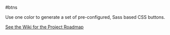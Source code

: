 #btns

Use one color to generate a set of pre-configured, Sass based CSS buttons.

[See the Wiki for the Project Roadmap](https://github.com/FD0000/btns/wiki/Project-Goals)
